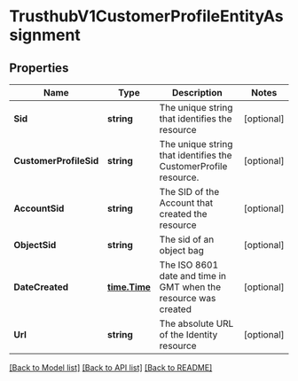 # TrusthubV1CustomerProfileEntityAssignment

## Properties

Name | Type | Description | Notes
------------ | ------------- | ------------- | -------------
**Sid** | **string** | The unique string that identifies the resource |[optional] 
**CustomerProfileSid** | **string** | The unique string that identifies the CustomerProfile resource. |[optional] 
**AccountSid** | **string** | The SID of the Account that created the resource |[optional] 
**ObjectSid** | **string** | The sid of an object bag |[optional] 
**DateCreated** | [**time.Time**](time.Time.md) | The ISO 8601 date and time in GMT when the resource was created |[optional] 
**Url** | **string** | The absolute URL of the Identity resource |[optional] 

[[Back to Model list]](../README.md#documentation-for-models) [[Back to API list]](../README.md#documentation-for-api-endpoints) [[Back to README]](../README.md)


